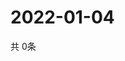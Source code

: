 # 2022-01-04
  共 0条

  <!-- BEGIN -->
  <!-- 最后更新时间Tue Jan 04 2022 23:04:06 GMT+0000 (Coordinated Universal Time) -->
  
  <!-- END -->
  
  